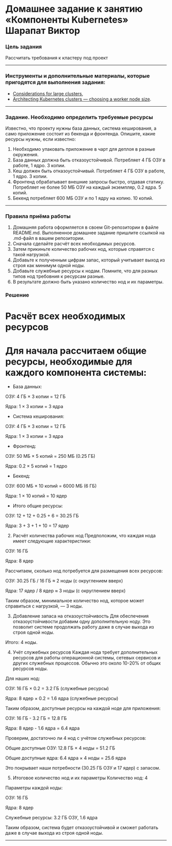 # Домашнее задание к занятию «Компоненты Kubernetes» Шарапат Виктор

### Цель задания

Рассчитать требования к кластеру под проект

------

### Инструменты и дополнительные материалы, которые пригодятся для выполнения задания:

- [Considerations for large clusters](https://kubernetes.io/docs/setup/best-practices/cluster-large/),
- [Architecting Kubernetes clusters — choosing a worker node size](https://learnk8s.io/kubernetes-node-size).

------

### Задание. Необходимо определить требуемые ресурсы
Известно, что проекту нужны база данных, система кеширования, а само приложение состоит из бекенда и фронтенда. Опишите, какие ресурсы нужны, если известно:

1. Необходимо упаковать приложение в чарт для деплоя в разные окружения. 
2. База данных должна быть отказоустойчивой. Потребляет 4 ГБ ОЗУ в работе, 1 ядро. 3 копии. 
3. Кеш должен быть отказоустойчивый. Потребляет 4 ГБ ОЗУ в работе, 1 ядро. 3 копии. 
4. Фронтенд обрабатывает внешние запросы быстро, отдавая статику. Потребляет не более 50 МБ ОЗУ на каждый экземпляр, 0.2 ядра. 5 копий. 
5. Бекенд потребляет 600 МБ ОЗУ и по 1 ядру на копию. 10 копий.

----

### Правила приёма работы

1. Домашняя работа оформляется в своем Git-репозитории в файле README.md. Выполненное домашнее задание пришлите ссылкой на .md-файл в вашем репозитории.
2. Сначала сделайте расчёт всех необходимых ресурсов.
3. Затем прикиньте количество рабочих нод, которые справятся с такой нагрузкой.
4. Добавьте к полученным цифрам запас, который учитывает выход из строя как минимум одной ноды. 
5. Добавьте служебные ресурсы к нодам. Помните, что для разных типов нод требовния к ресурсам разные. 
6. В результате должно быть указано количество нод и их параметры.

### Решение

# Расчёт всех необходимых ресурсов
# Для начала рассчитаем общие ресурсы, необходимые для каждого компонента системы:

* База данных:

ОЗУ: 4 ГБ × 3 копии = 12 ГБ

Ядра: 1 × 3 копии = 3 ядра

* Система кеширования:

ОЗУ: 4 ГБ × 3 копии = 12 ГБ

Ядра: 1 × 3 копии = 3 ядра

* Фронтенд:

ОЗУ: 50 МБ × 5 копий = 250 МБ (0.25 ГБ)

Ядра: 0.2 × 5 копий = 1 ядро

* Бекенд:

ОЗУ: 600 МБ × 10 копий = 6000 МБ (6 ГБ)

Ядра: 1 × 10 копий = 10 ядер

* Итого общие ресурсы:

ОЗУ: 12 + 12 + 0.25 + 6 = 30.25 ГБ

Ядра: 3 + 3 + 1 + 10 = 17 ядер

2. Расчёт количества рабочих нод
Предположим, что каждая нода имеет следующие характеристики:

ОЗУ: 16 ГБ

Ядра: 8 ядер

Рассчитаем, сколько нод потребуется для размещения всех ресурсов:

ОЗУ: 30.25 ГБ / 16 ГБ ≈ 2 ноды (с округлением вверх)

Ядра: 17 ядер / 8 ядер ≈ 3 ноды (с округлением вверх)

Таким образом, минимальное количество нод, которое может справиться с нагрузкой, — 3 ноды.

3. Добавление запаса на отказоустойчивость
Для обеспечения отказоустойчивости добавим одну дополнительную ноду. Это позволит системе продолжать работу даже в случае выхода из строя одной ноды.

Итого: 4 ноды.

4. Учёт служебных ресурсов
Каждая нода требует дополнительных ресурсов для работы операционной системы, сетевых сервисов и других служебных процессов. Обычно это около 10-20% от общих ресурсов ноды.

Для наших нод:

ОЗУ: 16 ГБ × 0.2 = 3.2 ГБ (служебные ресурсы)

Ядра: 8 ядер × 0.2 = 1.6 ядра (служебные ресурсы)

Таким образом, доступные ресурсы на каждой ноде для приложения:

ОЗУ: 16 ГБ - 3.2 ГБ = 12.8 ГБ

Ядра: 8 ядер - 1.6 ядра = 6.4 ядра

Проверим, достаточно ли 4 нод с учётом служебных ресурсов:

Общие доступные ОЗУ: 12.8 ГБ × 4 ноды = 51.2 ГБ

Общие доступные ядра: 6.4 ядра × 4 ноды = 25.6 ядра

Это покрывает наши потребности (30.25 ГБ ОЗУ и 17 ядер) с запасом.

5. Итоговое количество нод и их параметры
Количество нод: 4

Параметры каждой ноды:

ОЗУ: 16 ГБ

Ядра: 8 ядер

Служебные ресурсы: 3.2 ГБ ОЗУ, 1.6 ядра

Таким образом, система будет отказоустойчивой и сможет работать даже в случае выхода из строя одной ноды.



---
